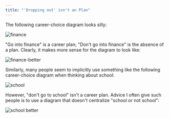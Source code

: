 ```yaml
---
title: "'Dropping out' isn't an Plan"
---
```


The following career-choice diagram looks silly:

![finance](https://tva1.sinaimg.cn/large/e6c9d24egy1h1q304et83j20y00l0wfo.jpg)

"Go into finance" is a career plan; "Don't go into finance" is the absence of a plan. Clearly, it makes more sense for the diagram to look like:

![finance-better](https://tva1.sinaimg.cn/large/e6c9d24egy1h1q36ixa5oj21700f00tp.jpg)

Similarly, many people seem to implicitly use something like the following career-choice diagram when thinking about school:

![school](https://tva1.sinaimg.cn/large/e6c9d24egy1h1q36higs3j20y00l0q48.jpg)

However, "don't go to school" isn't a career plan. Advice I often give such people is to use a diagram that doesn't centralize "school or not school":

![school better](https://tva1.sinaimg.cn/large/e6c9d24egy1h1q36fczg4j21700f0q48.jpg)
